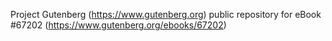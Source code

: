Project Gutenberg (https://www.gutenberg.org) public repository for eBook #67202 (https://www.gutenberg.org/ebooks/67202)
